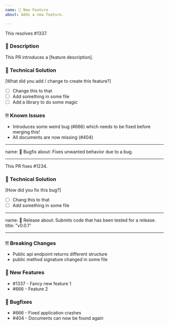 ```yaml
---
name: 🚀 New Feature
about: Adds a new feature.

---
```


This resolves #1337.

### 🚀 Description
This PR introduces a [feature description].

### 🧰 Technical Solution
[What did you add / change to create this feature?]
- [ ] Change this to that
- [ ] Add something in some file
- [ ] Add a library to do some magic

### ‼ Known Issues
- Introduces some weird bug (#666) which needs to be fixed before merging this!
- All documents are now missing (#404)

---
name: 🧯 Bugfix
about: Fixes unwanted behavior due to a bug.

---

This PR fixes #1234.

### 🚒 Technical Solution
[How did you fix this bug?]
- [ ] Chang this to that
- [ ] Add something in some file

---
name: 🎉 Release
about: Submits code that has been tested for a release.
title: "v0.0.1"

---

### ‼ Breaking Changes
- Public api endpoint returns different structure
- public method signature changed in some file

### 🚀 New Features
- #1337 - Fancy new feature 1
- #666 - Feature 2

### 🧯 Bugfixes
- #666 - Fixed application crashes
- #404 - Documents can now be found again
